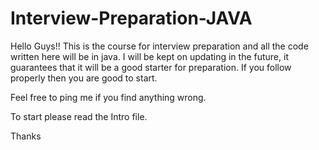 # Interview-Preparation-JAVA

Hello Guys!!
This is the course for interview preparation and all the code written here will be in java. I will be kept on updating in the future, it guarantees that it will be a good starter for preparation. If you follow properly then you are good to start.

Feel free to ping me if you find anything wrong. 

To start please read the Intro file.

Thanks
